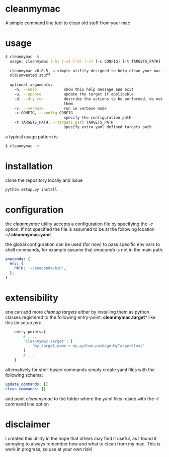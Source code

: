 # cleanmymac
A simple command line tool to clean old stuff from your mac

# usage
```bash
$ cleanmymac -h
  usage: cleanmymac [-h] [-u] [-d] [-v] [-c CONFIG] [-t TARGETS_PATH]
  
  cleanmymac v0.0.5, a simple utility designed to help clean your mac from
  old/unwanted stuff
  
  optional arguments:
    -h, --help            show this help message and exit
    -u, --update          update the target if applicable
    -d, --dry_run         describe the actions to be performed, do not execute
                          them
    -v, --verbose         run in verbose mode
    -c CONFIG, --config CONFIG
                          specify the configuration path
    -t TARGETS_PATH, --targets_path TARGETS_PATH
                          specify extra yaml defined targets path
```

a typical usage pattern is: 

```bash
$ cleanmymac -v
```

# installation
clone the repository locally and issue

```bash
python setup.py install
```

# configuration

the *cleanmymac* utility accepts a configuration file by specifying the *-c* option. If not specified the 
file is assumed to be at the following location **~/.cleanmymac.yaml**

the global configuration can be used (for now) to pass specific env vars to shell commands, for example 
assume that *anaconda* is not in the main path:

```yaml
anaconda: {
  env: {
    PATH: '~/anaconda/bin',
  },
}
```

# extensibility

one can add more *cleanup targets* either by installing them as python classes registered to the following
entry-point: **cleanmymac.target*** like this (in setup.py):

```python
    entry_points={
        # ....
        'cleanmymac.target': [
            'my_target_name = my.python.package.MyTargetClass'
        ]
        # ...
    }
```

alternatively for shell based commands simply create yaml files with the following schema:

```yaml
update_commands: []
clean_commands: []
```

and point *cleanmymac* to the folder where the yaml files reside with the *-t* command line option

# disclaimer

I created this utility in the hope that others may find it useful, as I found it annoying to always remember 
how and what to clean from my mac. This is work in progress, so use at your own risk!